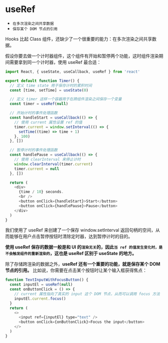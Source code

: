 # useRef

- `在多次渲染之间共享数据`
- `保存某个 DOM 节点的引用`

Hooks 比起 Class 组件，还缺少了一个很重要的能力：在多次渲染之间共享数据。

假设你要去做一个计时器组件，这个组件有开始和暂停两个功能，这时组件渲染期间需要拿到同一个计时器，使用 useRef 最合适：

```js
import React, { useState, useCallback, useRef } from 'react'

export default function Timer() {
  // 定义 time state 用于保存计时的累积时间
  const [time, setTime] = useState(0)

  // 定义 timer 这样一个容器用于在跨组件渲染之间保存一个变量
  const timer = useRef(null)

  // 开始计时的事件处理函数
  const handleStart = useCallback(() => {
    // 使用 current 属性设置 ref 的值
    timer.current = window.setInterval(() => {
      setTime((time) => time + 1)
    }, 100)
  }, [])

  // 暂停计时的事件处理函数
  const handlePause = useCallback(() => {
    // 使用 clearInterval 来停止计时
    window.clearInterval(timer.current)
    timer.current = null
  }, [])

  return (
    <div>
      {time / 10} seconds.
      <br />
      <button onClick={handleStart}>Start</button>
      <button onClick={handlePause}>Pause</button>
    </div>
  )
}
```

我们使用了 useRef 来创建了一个保存 window.setInterval 返回句柄的空间，从而能够在用户点击暂停按钮时清除定时器，达到暂停计时的目的。

**使用 useRef 保存的数据一般是和 UI 的`渲染无关`的，因此`当 ref 的值发生变化时，是不会触发组件的重新渲染的`，这也是 useRef 区别于 useState 的地方。**

除了存储跨渲染的数据之外，**useRef 还有一个重要的功能，就是保存某个 DOM 节点的引用。**
比如说，你需要在点击某个按钮时让某个输入框获得焦点：

```js
function TextInputWithFocusButton() {
  const inputEl = useRef(null)
  const onButtonClick = () => {
    // current 属性指向了真实的 input 这个 DOM 节点，从而可以调用 focus 方法
    inputEl.current.focus()
  }
  return (
    <>
      <input ref={inputEl} type="text" />
      <button onClick={onButtonClick}>Focus the input</button>
    </>
  )
}
```

